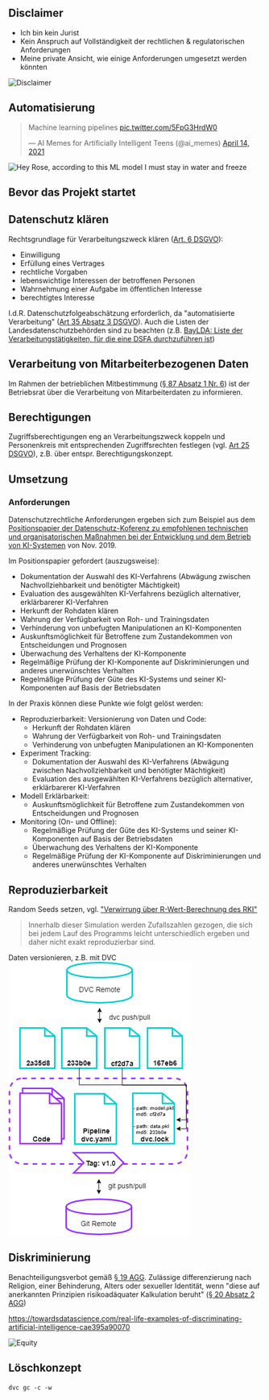 ## Disclaimer

* Ich bin kein Jurist
* Kein Anspruch auf Vollständigkeit der rechtlichen & regulatorischen Anforderungen
* Meine private Ansicht, wie einige Anforderungen  umgesetzt werden könnten

![Disclaimer](https://i.imgflip.com/5gs3cu.jpg)

## Automatisierung

<blockquote class="twitter-tweet"><p lang="en" dir="ltr">Machine learning pipelines <a href="https://t.co/5FpG3HrdW0">pic.twitter.com/5FpG3HrdW0</a></p>&mdash; AI Memes for Artificially Intelligent Teens (@ai_memes) <a href="https://twitter.com/ai_memes/status/1382374419666976771?ref_src=twsrc%5Etfw">April 14, 2021</a></blockquote> <script async src="https://platform.twitter.com/widgets.js" charset="utf-8"></script>


![Hey Rose, according to this ML model I must stay in water and freeze](https://www.nagarajbhat.com/post/predicting-titanic-survival/featured.jpg)

## Bevor das Projekt startet
## Datenschutz klären

Rechtsgrundlage für Verarbeitungszweck klären ([Art. 6 DSGVO](https://dsgvo-gesetz.de/art-6-dsgvo/)):  
* Einwilligung
* Erfüllung eines Vertrages
* rechtliche Vorgaben
* lebenswichtige Interessen der betroffenen Personen
* Wahrnehmung einer Aufgabe im öffentlichen Interesse
* berechtigtes Interesse

I.d.R. Datenschutzfolgeabschätzung erforderlich, da "automatisierte Verarbeitung" \([Art 35 Absatz 3 DSGVO](https://dsgvo-gesetz.de/art-35-dsgvo/)\). Auch die Listen der Landesdatenschutzbehörden sind zu beachten (z.B. [BayLDA: Liste der Verarbeitungstätigkeiten, für die eine DSFA durchzuführen ist](https://www.lda.bayern.de/media/dsfa_muss_liste_dsk_de.pdf))

## Verarbeitung von Mitarbeiterbezogenen Daten

Im Rahmen der betrieblichen Mitbestimmung ([§ 87 Absatz 1 Nr. 6](https://www.gesetze-im-internet.de/betrvg/__87.html)) ist der Betriebsrat über die Verarbeitung von Mitarbeiterdaten zu informieren.

## Berechtigungen
Zugriffsberechtigungen eng an Verarbeitungszweck koppeln und Personenkreis mit entsprechenden Zugriffsrechten festlegen (vgl. [Art 25 DSGVO](https://dsgvo-gesetz.de/art-25-dsgvo/)), z.B. über entspr. Berechtigungskonzept.

## Umsetzung

### Anforderungen
Datenschutzrechtliche Anforderungen ergeben sich zum Beispiel aus dem [Positionspapier der Datenschutz-Koferenz zu empfohlenen technischen und
organisatorischen Maßnahmen bei der Entwicklung und dem Betrieb
von KI-Systemen](https://www.datenschutzkonferenz-online.de/media/en/20191106_positionspapier_kuenstliche_intelligenz.pdf) von Nov. 2019.

Im Positionspapier gefordert (auszugsweise):
* Dokumentation der Auswahl des KI-Verfahrens (Abwägung zwischen Nachvollziehbarkeit und benötigter Mächtigkeit)
* Evaluation des ausgewählten KI-Verfahrens bezüglich alternativer, erklärbarerer KI-Verfahren
* Herkunft der Rohdaten klären
* Wahrung der Verfügbarkeit von Roh- und Trainingsdaten
* Verhinderung von unbefugten Manipulationen an KI-Komponenten
* Auskunftsmöglichkeit für Betroffene zum Zustandekommen von Entscheidungen und Prognosen
* Überwachung des Verhaltens der KI-Komponente
* Regelmäßige Prüfung der KI-Komponente auf Diskriminierungen und anderes unerwünschtes Verhalten
* Regelmäßige Prüfung der Güte des KI-Systems und seiner KI-Komponenten auf Basis der Betriebsdaten

In der Praxis können diese Punkte wie folgt gelöst werden:

* Reproduzierbarkeit: Versionierung von Daten und Code:
    * Herkunft der Rohdaten klären
    * Wahrung der Verfügbarkeit von Roh- und Trainingsdaten
    * Verhinderung von unbefugten Manipulationen an KI-Komponenten
* Experiment Tracking:
    * Dokumentation der Auswahl des KI-Verfahrens (Abwägung zwischen Nachvollziehbarkeit und benötigter Mächtigkeit)
    * Evaluation des ausgewählten KI-Verfahrens bezüglich alternativer, erklärbarerer KI-Verfahren
* Modell Erklärbarkeit:
    * Auskunftsmöglichkeit für Betroffene zum Zustandekommen von Entscheidungen und Prognosen
* Monitoring (On- und Offline):
    * Regelmäßige Prüfung der Güte des KI-Systems und seiner KI-Komponenten auf Basis der Betriebsdaten
    * Überwachung des Verhaltens der KI-Komponente
    * Regelmäßige Prüfung der KI-Komponente auf Diskriminierungen und anderes unerwünschtes Verhalten


## Reproduzierbarkeit

Random Seeds setzen, vgl. ["Verwirrung über R-Wert-Berechnung des RKI"](https://www.spiegel.de/politik/deutschland/robert-koch-institut-und-der-r-wert-ende-april-verwirrung-ueber-berechnung-a-264a8d9c-454f-499a-b729-e4b537688b72)
> Innerhalb dieser Simulation werden Zufallszahlen gezogen, die sich bei jedem Lauf des Programms leicht unterschiedlich ergeben und daher nicht exakt reproduzierbar sind.

Daten versionieren, z.B. mit DVC
![DVC](images/data_code_versioning.png)

## Diskriminierung

Benachteiligungsverbot gemäß [§ 19 AGG](https://www.gesetze-im-internet.de/agg/__19.html). Zulässige differenzierung nach Religion, einer Behinderung, Alters oder sexueller Identität, wenn "diese auf anerkannten Prinzipien risikoadäquater Kalkulation beruht" ([§ 20 Absatz 2 AGG](https://www.gesetze-im-internet.de/agg/__20.html))

https://towardsdatascience.com/real-life-examples-of-discriminating-artificial-intelligence-cae395a90070

![Equity](https://miro.medium.com/max/408/1*hntbZ9h50ql9dxoP0FQfVQ.png)
## Löschkonzept

```
dvc gc -c -w  
```